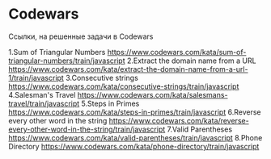 # Codewars
Ссылки, на решенные задачи в Codewars

1.Sum of Triangular Numbers https://www.codewars.com/kata/sum-of-triangular-numbers/train/javascript
2.Extract the domain name from a URL https://www.codewars.com/kata/extract-the-domain-name-from-a-url-1/train/javascript
3.Consecutive strings https://www.codewars.com/kata/consecutive-strings/train/javascript
4.Salesman's Travel https://www.codewars.com/kata/salesmans-travel/train/javascript
5.Steps in Primes https://www.codewars.com/kata/steps-in-primes/train/javascript
6.Reverse every other word in the string https://www.codewars.com/kata/reverse-every-other-word-in-the-string/train/javascript
7.Valid Parentheses https://www.codewars.com/kata/valid-parentheses/train/javascript
8.Phone Directory https://www.codewars.com/kata/phone-directory/train/javascript
